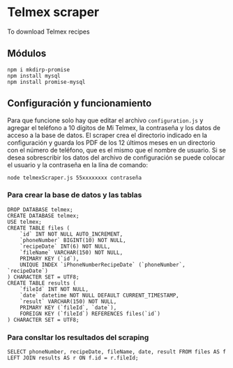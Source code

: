 # Telmex scraper
To download Telmex recipes

## Módulos

```
npm i mkdirp-promise
npm install mysql
npm install promise-mysql
```

## Configuración y funcionamiento
Para que funcione solo hay que editar el archivo `configuration.js` y agregar el teléfono a 10 dígitos de Mi Telmex, la contraseña y los datos de acceso a la base de datos.
El scraper crea el directorio indicado en la configuración y guarda los PDF de los 12 últimos meses en un directorio con el número de teléfono, que es el mismo que el nombre de usuario.
Si se desea sobrescribir los datos del archivo de configuración se puede colocar el usuario y la contraseña en la lína de comando:
```
node telmexScraper.js 55xxxxxxxx contraseña
```

### Para crear la base de datos y las tablas
```
DROP DATABASE telmex;
CREATE DATABASE telmex;
USE telmex;
CREATE TABLE files (
    `id` INT NOT NULL AUTO_INCREMENT, 
    `phoneNumber` BIGINT(10) NOT NULL, 
    `recipeDate` INT(6) NOT NULL,
    `fileName` VARCHAR(150) NOT NULL,
    PRIMARY KEY (`id`),
    UNIQUE INDEX `iPhoneNumberRecipeDate` (`phoneNumber`, `recipeDate`)
) CHARACTER SET = UTF8;
CREATE TABLE results (
    `fileId` INT NOT NULL, 
    `date` datetime NOT NULL DEFAULT CURRENT_TIMESTAMP,
    `result` VARCHAR(150) NOT NULL,
    PRIMARY KEY (`fileId`, `date`),
    FOREIGN KEY (`fileId`) REFERENCES files(`id`)
) CHARACTER SET = UTF8;
```

### Para consltar los resultados del scraping
```
SELECT phoneNumber, recipeDate, fileName, date, result FROM files AS f LEFT JOIN results AS r ON f.id = r.fileId;
```